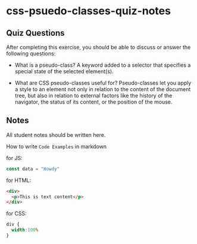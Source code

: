 # css-psuedo-classes-quiz-notes

## Quiz Questions

After completing this exercise, you should be able to discuss or answer the following questions:

- What is a pseudo-class?
A keyword added to a selector that specifies a special state of the selected element(s).

- What are CSS pseudo-classes useful for?
Pseudo-classes let you apply a style to an element not only in relation to the content of the document tree, but also in relation to external factors like the history of the navigator, the status of its content, or the position of the mouse.


## Notes

All student notes should be written here.


How to write `Code Examples` in markdown

for JS:
```javascript
const data = "Howdy"
```

for HTML:
```html
<div>
  <p>This is text content</p>
</div>
```

for CSS:
```css
div {
  width:100%
}
```
